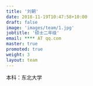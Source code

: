 ```yaml
---
title: '刘朝'
date: 2018-11-19T10:47:58+10:00
draft: false
image: 'images/team/1.jpg'
jobtitle: '硕士二年级'
email: **** AT qq.com
master: true
promoted: true
weight: 3
layout: team
---
```


本科：东北大学
